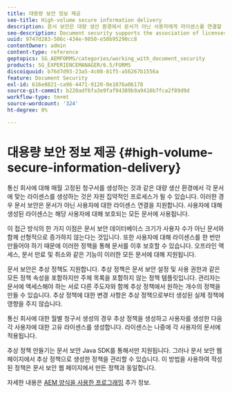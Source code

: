 ```yaml
---
title: 대용량 보안 정보 제공
seo-title: High-volume secure information delivery
description: 문서 보안은 대량 생산 환경에서 문서가 아닌 사용자에게 라이센스를 연결할 수 있도록 지원합니다.
seo-description: Document security supports the association of licenses to users, rather than to the documents in mass production environments.
uuid: 9747d283-506c-434e-9850-e50b95290cc8
contentOwner: admin
content-type: reference
geptopics: SG_AEMFORMS/categories/working_with_document_security
products: SG_EXPERIENCEMANAGER/6.5/FORMS
discoiquuid: b76d7d93-23a5-4c08-81f5-a56267b1556a
feature: Document Security
exl-id: 616e8821-ca96-4471-9120-0e1076a06178
source-git-commit: b220adf6fa3e9faf94389b9a9416b7fca2f89d9d
workflow-type: tm+mt
source-wordcount: '324'
ht-degree: 0%

---
```


# 대용량 보안 정보 제공 {#high-volume-secure-information-delivery}

통신 회사에 대해 매월 고정된 청구서를 생성하는 것과 같은 대량 생산 환경에서 각 문서에 맞는 라이센스를 생성하는 것은 자원 집약적인 프로세스가 될 수 있습니다. 이러한 경우 문서 보안은 문서가 아닌 사용자에 대한 라이센스 연결을 지원합니다. 사용자에 대해 생성된 라이센스는 해당 사용자에 대해 보호되는 모든 문서에 사용됩니다.

이 접근 방식의 한 가지 이점은 문서 보안 데이터베이스 크기가 사용자 수가 아닌 문서와 함께 선형적으로 증가하지 않는다는 것입니다. 또한 사용자에 대해 라이센스를 한 번만 만들어야 하기 때문에 이러한 정책을 통해 문서를 이후 보호할 수 있습니다. 오프라인 액세스, 문서 만료 및 취소와 같은 기능이 이러한 모든 문서에 대해 지원됩니다.

문서 보안은 추상 정책도 지원합니다. 추상 정책은 문서 보안 설정 및 사용 권한과 같은 모든 정책 속성을 포함하지만 주체 목록을 포함하지 않는 정책 템플릿입니다. 관리자는 문서에 액세스해야 하는 서로 다른 주도자와 함께 추상 정책에서 원하는 개수의 정책을 만들 수 있습니다. 추상 정책에 대한 변경 사항은 추상 정책으로부터 생성된 실제 정책에 영향을 주지 않습니다.

통신 회사에 대한 월별 청구서 생성의 경우 추상 정책을 생성하고 사용자를 생성한 다음 각 사용자에 대한 고유 라이센스를 생성합니다. 라이센스는 나중에 각 사용자의 문서에 적용됩니다.

추상 정책 만들기는 문서 보안 Java SDK를 통해서만 지원됩니다. 그러나 문서 보안 웹 페이지에서 추상 정책으로 생성한 정책을 관리할 수 있습니다. 이 방법을 사용하여 작성된 정책은 문서 보안 웹 페이지에서 만든 정책과 동일합니다.

자세한 내용은 [AEM 양식을 사용한 프로그래밍](https://www.adobe.com/go/learn_aemforms_programming_63) 추가 정보.
